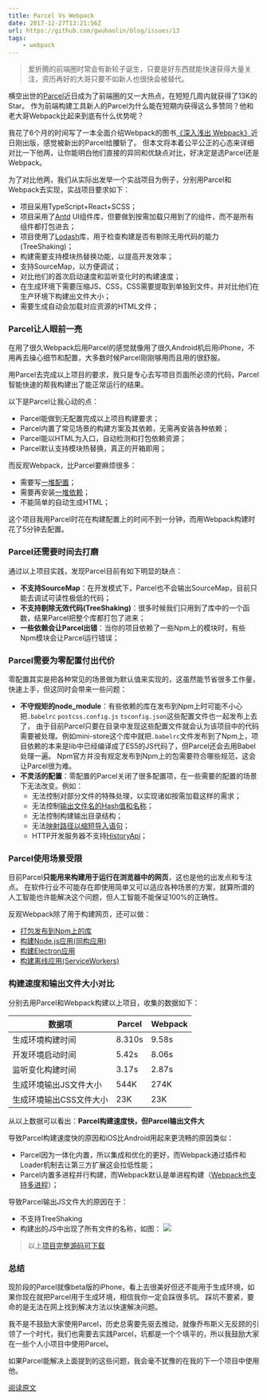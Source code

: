 ```yaml
---
title: Parcel Vs Webpack
date: 2017-12-27T13:21:56Z
url: https://github.com/gwuhaolin/blog/issues/13
tags:
    - webpack
---
```


> 爱折腾的前端圈时常会有新轮子诞生，只要是好东西就能快速获得大量关注，资历再好的大哥只要不如新人也很快会被替代。

横空出世的[Parcel](https://parceljs.org/)近日成为了前端圈的又一大热点，在短短几周内就获得了13K的Star。
作为前端构建工具新人的Parcel为什么能在短期内获得这么多赞同？他和老大哥Webpack比起来到底有什么优势呢？

我花了6个月的时间写了一本全面介绍Webpack的图书[《深入浅出 Webpack》](http://webpack.wuhaolin.cn/)近日刚出版，感觉被新出的Parcel给腰斩了。
但本文将本着公平公正的心态来详细对比一下他两，让你能明白他们直接的异同和优缺点对比，好决定是选Parcel还是Webpack。

为了对比他两，我们从实际出发举一个实战项目为例子，分别用Parcel和Webpack去实现，实战项目要求如下：

- 项目采用TypeScript+React+SCSS；
- 项目采用了[Antd](https://ant.design) UI组件库，但要做到按需加载只用到了的组件，而不是所有组件都打包进去；
- 项目使用了[Lodash](https://lodash.com)库，用于检查构建是否有剔除无用代码的能力(TreeShaking)；
- 构建需要支持模块热替换功能，以提高开发效率；
- 支持SourceMap，以方便调试；
- 对比他们的首次启动速度和监听变化时的构建速度；
- 在生成环境下需要压缩JS、CSS，CSS需要提取到单独到文件，并对比他们在生产环境下构建出文件大小；
- 需要生成自动会加载对应资源的HTML文件；


### Parcel让人眼前一亮
在用了很久Webpack后用Parcel的感觉就像用了很久Android机后用iPhone，不用再去操心细节和配置，大多数时候Parcel刚刚够用而且用的很舒服。

用Parcel去完成以上项目的要求，我只是专心去写项目页面所必须的代码，Parcel智能快速的帮我构建出了能正常运行的结果。

以下是Parcel让我心动的点：
- Parcel能做到无配置完成以上项目构建要求；
- Parcel内置了常见场景的构建方案及其依赖，无需再安装各种依赖；
- Parcel能以HTML为入口，自动检测和打包依赖资源；
- Parcel默认支持模块热替换，真正的开箱即用；

而反观Webpack，比Parcel要麻烦很多：
- 需要写[一堆配置](https://github.com/gwuhaolin/parcel-vs-webpack/blob/master/webpack.config.js)；
- 需要再安装[一堆依赖](https://github.com/gwuhaolin/parcel-vs-webpack/blob/master/package.json)；
- 不能简单的自动生成HTML；

这个项目我用Parcel时花在构建配置上的时间不到一分钟，而用Webpack构建时花了5分钟去配置。

### Parcel还需要时间去打磨
通过以上项目实践，发现Parcel目前有如下明显的缺点：

- **不支持SourceMap**：在开发模式下，Parcel也不会输出SourceMap，目前只能去调试可读性极低的代码；
- **不支持剔除无效代码(TreeShaking)**：很多时候我们只用到了库中的一个函数，结果Parcel把整个库都打包了进来；
- **一些依赖会让Parcel出错**：当你的项目依赖了一些Npm上的模块时，有些Npm模块会让Parcel运行错误；


### Parcel需要为零配置付出代价
零配置其实是把各种常见的场景做为默认值来实现的，这虽然能节省很多工作量，快速上手，但这同时会带来一些问题：

- **不守规矩的node_module**：有些依赖的库在发布到Npm上时可能不小心把`.babelrc` `postcss.config.js` `tsconfig.json`这些配置文件也一起发布上去了，
由于目前Parcel只要在目录中发现这些配置文件就会认为该项目中的代码需要被处理。例如mini-store这个库中就把`.babelrc`文件发布到了Npm上，项目依赖的本来是lib中已经编译成了ES5的JS代码了，但Parcel还会去用Babel处理一遍。
Npm官方并没有规定发布到Npm上的包需要符合哪些规范，这会让Parcel很为难。
- **不灵活的配置**：零配置的Parcel关闭了很多配置项，在一些需要的配置的场景下无法改变。例如：
    - 无法控制对部分文件的特殊处理，以实现诸如按需加载这样的需求；
    - 无法控制[输出文件名的Hash值和名称](http://webpack.wuhaolin.cn/2%E9%85%8D%E7%BD%AE/2-2Output.html)；
    - 无法控制构建输出目录结构；
    - 无法[映射路径以缩短导入语句](http://webpack.wuhaolin.cn/2%E9%85%8D%E7%BD%AE/2-4Resolve.html)；
    - HTTP开发服务器不支持[HistoryApi](http://webpack.wuhaolin.cn/2%E9%85%8D%E7%BD%AE/2-6DevServer.html)；

### Parcel使用场景受限
目前Parcel**只能用来构建用于运行在浏览器中的网页**，这也是他的出发点和专注点。
在软件行业不可能存在即使用简单又可以适应各种场景的方案，就算所谓的人工智能也许能解决这个问题，但人工智能不能保证100%的正确性。

反观Webpack除了用于构建网页，还可以做：

- [打包发布到Npm上的库](http://webpack.wuhaolin.cn/3%E5%AE%9E%E6%88%98/3-13%E6%9E%84%E5%BB%BANpm%E6%A8%A1%E5%9D%97.html)
- [构建Node.js应用(同构应用)](http://webpack.wuhaolin.cn/3%E5%AE%9E%E6%88%98/3-11%E6%9E%84%E5%BB%BA%E5%90%8C%E6%9E%84%E5%BA%94%E7%94%A8.html)
- [构建Electron应用](http://webpack.wuhaolin.cn/3%E5%AE%9E%E6%88%98/3-12%E6%9E%84%E5%BB%BAElectron%E5%BA%94%E7%94%A8.html)
- [构建离线应用(ServiceWorkers)](http://webpack.wuhaolin.cn/3%E5%AE%9E%E6%88%98/3-14%E6%9E%84%E5%BB%BA%E7%A6%BB%E7%BA%BF%E5%BA%94%E7%94%A8.html)

### 构建速度和输出文件大小对比
分别去用Parcel和Webpack构建以上项目，收集的数据如下：

| 数据项 | Parcel | Webpack |
| --- |--- | --- |
| 生成环境构建时间 | 8.310s | 9.58s |
| 开发环境启动时间 | 5.42s | 8.06s |
| 监听变化构建时间 | 3.17s | 2.87s |
| 生成环境输出JS文件大小 | 544K | 274K |
| 生成环境输出CSS文件大小 | 23K | 23K |

从以上数据可以看出：**Parcel构建速度快，但Parcel输出文件大**

导致Parcel构建速度快的原因和iOS比Android用起来更流畅的原因类似：
- Parcel因为一体化内置，所以集成和优化的更好，而Webpack通过插件和Loader机制去让第三方扩展这会拉低性能；
- Parcel内置多进程并行构建，而Webpack默认是单进程构建（[Webpack也支持多进程](http://webpack.wuhaolin.cn/4%E4%BC%98%E5%8C%96/4-3%E4%BD%BF%E7%94%A8HappyPack.html)）；

导致Parcel输出JS文件大的原因在于：
- 不支持TreeShaking 
- 构建出的JS中出现了所有文件的名称，如图：
    ![](https://user-images.githubusercontent.com/5773264/34382680-8bd638e0-eb4b-11e7-9edf-9cbdf5c36b93.png)

> 以上[项目完整源码可下载](https://github.com/gwuhaolin/parcel-vs-webpack)

### 总结
现阶段的Parcel就像beta版的iPhone，看上去很美好但还不能用于生成环境，如果你现在就把Parcel用于生成环境，相信我你一定会踩很多坑。
踩坑不要紧，要命的是无法在网上找到解决方法以快速解决问题。

我不是不鼓励大家使用Parcel，历史总需要先驱去推动，就像乔布斯义无反顾的引领了一个时代，我们也需要去实践Parcel，坑都是一个个填平的，所以我鼓励大家在一些个人小项目中使用Parcel。

如果Parcel能解决上面提到的这些问题，我会毫不犹豫的在我的下一个项目中使用他。

[阅读原文](http://wuhaolin.cn/2017/12/27/Parcel%20Vs%20Webpack/)